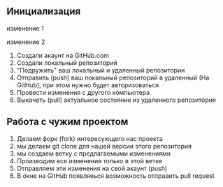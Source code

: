 ## Инициализация

изменение 1

изменение 2

1. Создали акаунт на GitHub.com
2. Создали локальный репозиторий
3. "Подружить" ваш локальный и удаленный репозитории
4. Отправить (push) ваш локальный репозиторий в удаленный (На GitHub), при этом нужно будет авторизоваться
5. Провести изменения с другого компьютера
6. Выкачать (pull) актуальное состояние из удаленного репозитория

## Работа с чужим проектом
1. Делаем форк (fork) интересующего нас проекта
2. мы делаем git clone для нашей версии этого репозитория
3. мы создаем ветку с предлагаемыми изменениями
4. Производим все изменения только в этой ветке
5. Отправляем эти изменения на свой акаунт (push)
6. В окне на GitHub появляеься возможность отправить pull request

